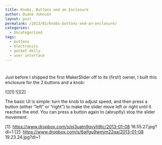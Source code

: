 ```yaml
---
title: Knobs, Buttons and an Enclosure
author: Duane Johnson
layout: post
permalink: /2013/01/knobs-buttons-and-an-enclosure/
categories:
  - Uncategorized
tags:
  - buttons
  - electronics
  - pocket dolly
  - user interface
---
```

# 

Just before I shipped the first MakerSlider off to its (first!) owner, I built this enclosure for the 2 buttons and a knob:

![][1] 
![][2] 


The basic UI is simple: turn the knob to adjust speed, and then press a button (either “left” or “right”) to make the slider move left or right until it reaches the end. You can press a button again to (abruptly) stop the slider movement.

 [1]: https://www.dropbox.com/s/pj3uatn9qvyh9tc/2013-01-08 18.55.27.jpg?dl=1
 [2]: https://www.dropbox.com/s/6ajfgu9wmjm22qa/2013-01-08 19.23.24.jpg?dl=1